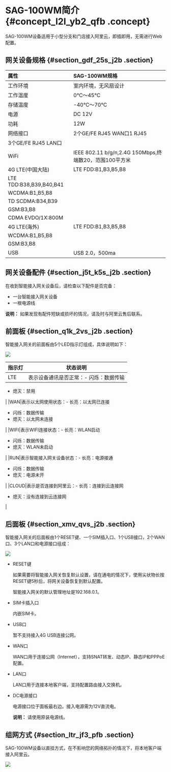 # SAG-100WM简介 {#concept_l2l_yb2_qfb .concept}

SAG-100WM设备适用于小型分支和门店接入阿里云，即插即用，无需进行Web配置。

## 网关设备规格 {#section_gdf_25s_j2b .section}

|属性|SAG-100WM规格|
|:-|:----------|
|工作环境|室内环境，无风扇设计|
|工作温度|0℃～45℃|
|存储温度|-40℃～70℃|
|电源|DC 12V|
|功耗|12W|
|网络接口|2个GE/FE RJ45 WAN口1 RJ45|
|3个GE/FE RJ45 LAN口|
|WiFi|IEEE 802.11 b/g/n,2.4G 150Mbps,终端数20，范围100平方米|
|4G LTE\(中国大陆\)|LTE FDD:B1,B3,B5,B8|
|LTE TDD:B38,B39,B40,B41|
|WCDMA:B1,B5,B8|
|TD SCDMA:B34,B39|
|GSM:B3,B8|
|CDMA EVDO/1X:800M|
|4G LTE\(海外\)|LTE FDD:B1,B3,B5,B8|
|WCDMA:B1,B5,B8|
|GSM:B3,B8|
|USB|USB 2.0，500ma|

## 网关设备配件 {#section_j5t_k5s_j2b .section}

在收到智能接入网关设备后，请检查以下配件是否完备：

-   一台智能接入网关设备
-   一根电源线

**说明：** 如果发现有配件短缺或损坏的情况，请及时与阿里云售后联系。

## 前面板 {#section_q1k_2vs_j2b .section}

智能接入网关的前面板由5个LED指示灯组成，具体说明如下：

![](http://static-aliyun-doc.oss-cn-hangzhou.aliyuncs.com/assets/img/40483/154113033421278_zh-CN.png)

|指示灯|状态说明|
|---|----|
|LTE|表示设备通讯是否正常：-   闪烁：数据传输
-   熄灭：禁用

|
|WAN|表示以太网使用状态：-   长亮：以太网已连接
-   闪烁：数据传输
-   熄灭：以太网未连接

|
|WIFI|表示WIFI连接状态：-   长亮：WLAN启动
-   闪烁：数据传输
-   熄灭：WLAN未启动

|
|RUN|表示智能接入网关设备状态：-   长亮：电源接通
-   闪烁：数据传输
-   熄灭：电源未开

|
|CLOUD|表示是否连接到阿里云：-   长亮：连接到云连接网
-   熄灭：没有连接到云连接网

|

## 后面板 {#section_xmv_qvs_j2b .section}

智能接入网关的后面板由1个RESET键、一个SIM插入口、1个USB接口，2个WAN口、3个LAN口和电源接口组成：

![](http://static-aliyun-doc.oss-cn-hangzhou.aliyuncs.com/assets/img/40483/154113033421279_zh-CN.png)

-   RESET键

    如果需要将智能接入网关恢复默认设置，请在通电的情况下，使用尖状物长按RESET键5秒后，将网关设备恢复到默认配置。

    智能接入网关的默认管理地址是192.168.0.1。

-   SIM卡插入口

    内嵌SIM卡。

-   USB口

    暂不支持接入4G USB连接公网。

-   WAN口

    WAN口用于连接公网（Internet），支持SNAT转发、动态IP、静态IP和PPPoE配置。

-   LAN口

    LAN口用于连接本地客户端，支持配置路由接入交换机。

-   DC电源接口

    电源接口位于面板最右边。接入电源需为12V直流电。

    **说明：** 请使用原装电源线。


## 组网方式 {#section_ltr_jf3_pfb .section}

SAG-100WM设备以直挂方式，在不影响您的网络拓扑的情况下，将本地客户端接入阿里云。

![](http://static-aliyun-doc.oss-cn-hangzhou.aliyuncs.com/assets/img/24578/154113033421205_zh-CN.png)

